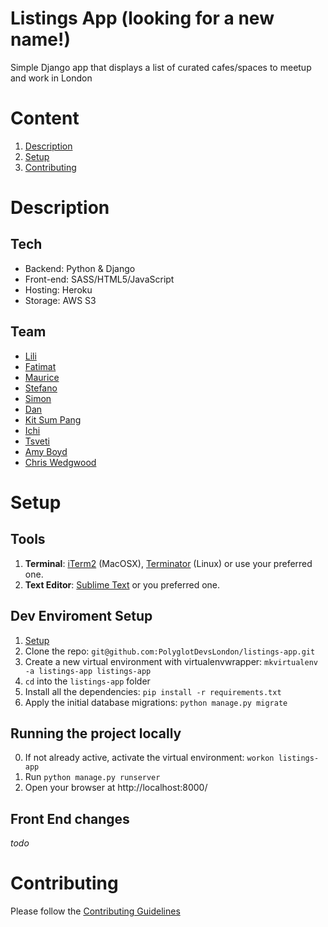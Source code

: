 # Listings App (looking for a new name!)
Simple Django app that displays a list of curated cafes/spaces to meetup and work in London

# Content

1. [Description](#description)
4. [Setup](#setup)
5. [Contributing](#contributing)


# Description

## Tech
- Backend: Python & Django
- Front-end: SASS/HTML5/JavaScript
- Hosting: Heroku
- Storage: AWS S3

## Team
- [Lili](https://github.com/lili2311)
- [Fatimat](https://github.com/gbaja)
- [Maurice](https://github.com/mbanerjeepalmer)
- [Stefano](https://github.com/CianciuStyles)
- [Simon](https://github.com/simonRedwards)
- [Dan](https://github.com/snowkuma)
- [Kit Sum Pang](https://github.com/ktsmpng)
- [Ichi](https://github.com/icicleta)
- [Tsveti](https://github.com/tsvetelinak0)
- [Amy Boyd](https://github.com/amyboyd)
- [Chris Wedgwood](https://github.com/chriswedgwood)

# Setup
## Tools
1. **Terminal**: [iTerm2](https://www.iterm2.com/) (MacOSX), [Terminator](http://gnometerminator.blogspot.co.uk/p/introduction.html) (Linux) or use your preferred one.
2. **Text Editor**: [Sublime Text](http://www.sublimetext.com/) or you preferred one.

## Dev Enviroment Setup
1. [Setup](https://github.com/PolyglotDevsLondon/setup/wiki)
2. Clone the repo: `git@github.com:PolyglotDevsLondon/listings-app.git`
3. Create a new virtual environment with virtualenvwrapper: `mkvirtualenv -a listings-app listings-app`
4. `cd` into the `listings-app` folder
5. Install all the dependencies: `pip install -r requirements.txt`
6. Apply the initial database migrations: `python manage.py migrate`

## Running the project locally
0. If not already active, activate the virtual environment: `workon listings-app`
1. Run `python manage.py runserver`
2. Open your browser at http://localhost:8000/


## Front End changes
_todo_

# Contributing
Please follow the [Contributing Guidelines](CONTRIBUTING.md)



